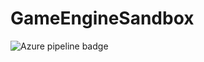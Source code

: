 # GameEngineSandbox

![Azure pipeline badge](https://coderox.visualstudio.com/Game%20Engine%20Sandbox/_apis/build/status/Build%20master%20branch)

